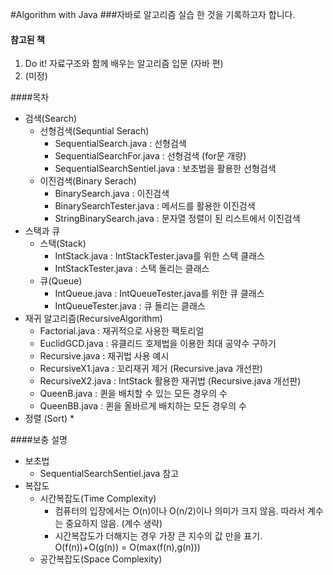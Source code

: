 #Algorithm with Java
###자바로 알고리즘 실습 한 것을 기록하고자 합니다.
> 
>	> 
>	>	> 
#### 참고된 책
1. Do it! 자료구조와 함께 배우는 알고리즘 입문 (자바 편)
2. (미정)

####목차 
* 검색(Search)
  * 선형검색(Sequntial Serach)
    * SequentialSearch.java : 선형검색
    * SequentialSearchFor.java : 선형검색 (for문 개량)
    * SequentialSearchSentiel.java : 보초법을 활용한 선형검색
  * 이진검색(Binary Serach)
    * BinarySearch.java : 이진검색
    * BinarySearchTester.java : 메서드를 활용한 이진검색
    * StringBinarySearch.java : 문자열 정렬이 된 리스트에서 이진검색
* 스택과 큐
  * 스택(Stack)
    * IntStack.java : IntStackTester.java를 위한 스택 클래스
    * IntStackTester.java : 스택 돌리는 클래스
  * 큐(Queue)
    * IntQueue.java : IntQueueTester.java를 위한 큐 클래스
    * IntQueueTester.java : 큐 돌리는 클래스
* 재귀 알고리즘(RecursiveAlgorithm)
  * Factorial.java : 재귀적으로 사용한 팩토리얼
  * EuclidGCD.java : 유클리드 호제법을 이용한 최대 공약수 구하기
  * Recursive.java : 재귀법 사용 예시
  * RecursiveX1.java : 꼬리재귀 제거 (Recursive.java 개선판)
  * RecursiveX2.java : IntStack 활용한 재귀법 (Recursive.java 개선판)
  * QueenB.java : 퀸을 배치할 수 있는 모든 경우의 수
  * QueenBB.java : 퀸을 올바르게 배치하는 모든 경우의 수
* 정렬 (Sort)
  * 
    
####보충 설명
* 보초법
  * SequentialSearchSentiel.java 참고
* 복잡도
  * 시간복잡도(Time Complexity)
    * 컴퓨터의 입장에서는 O(n)이나 O(n/2)이나 의미가 크지 않음. 따라서 계수는 중요하지 않음. (계수 생략)
    * 시간복잡도가 더해지는 경우 가장 큰 지수의 값 만을 표기. O(f(n))+O(g(n)) = O(max(f(n),g(n)))
  * 공간복잡도(Space Complexity)


    
